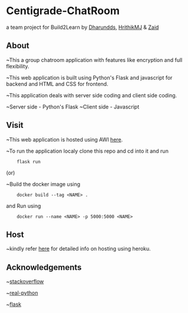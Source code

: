 # Centigrade-ChatRoom

 a team project for Build2Learn by [Dharundds](https://github.com/Dharundds), [HrithikMJ](https://github.com/HrithikMJ) & [Zaid](https://github.com/Zaid316)
 

## About

~This a group chatroom application with features like encryption and full flexibility.

~This web application is built using Python's Flask and javascript for backend and HTML and CSS for frontend.

~This application deals with server side coding and client side coding.

~Server side - Python's Flask
~Client side - Javascript 


## Visit

~This web application is hosted using AWI [here](http://centigrade-chatroom.southindia.azurecontainer.io:5000/).



~To run the application localy clone this repo and cd into it and run 

        flask run 

(or) 

~Build the docker image using 

        docker build --tag <NAME> .
and Run using 

        docker run --name <NAME> -p 5000:5000 <NAME>




## Host
  
~kindly refer [here](https://github.com/Dharundds/ChatRoom/blob/main/host.md) for detailed info on hosting using heroku.


## Acknowledgements

~[stackoverflow](https://stackoverflow.com/questions/41804507/h14-error-in-heroku-no-web-processes-running)

~[real-python](https://realpython.com/flask-by-example-part-1-project-setup/) 

~[flask](https://flask-doc.readthedocs.io/en/latest/)
